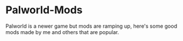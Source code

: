 # Palworld-Mods
Palworld is a newer game but mods are ramping up, here's some good mods made by me and others that are popular.
